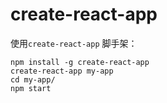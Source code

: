 create-react-app
============

使用`create-react-app` 脚手架：

```
npm install -g create-react-app
create-react-app my-app
cd my-app/
npm start
```